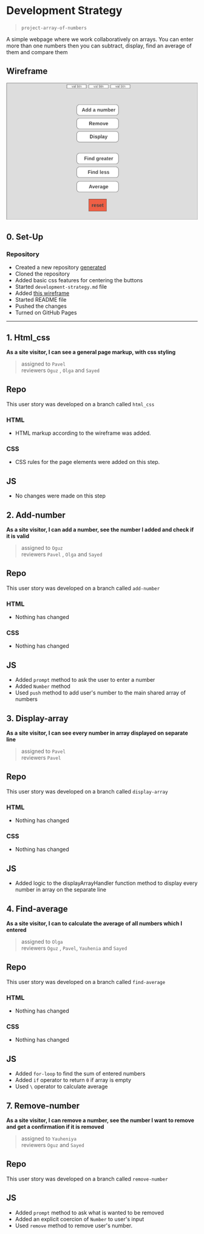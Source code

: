 # Development Strategy

> `project-array-of-numbers`

A simple webpage where we work collaboratively on arrays. You can enter more than one numbers then you can subtract, display, find an average of them and compare them

## Wireframe

![wireframe](.\Wireframe-Testing-week1.png)

## 0. Set-Up

### Repository

- Created a new repository [generated](https://github.com/HackYourFutureBelgium/array-of-numbers)
- Cloned the repository
- Added basic css features for centering the buttons
- Started `development-strategy.md` file 
- Added [this wireframe](.\Wireframe-Testing-week1.png)
- Started README file
- Pushed the changes
- Turned on GitHub Pages

---

## 1. Html_css

**As a site visitor, I can see a general page markup, with css styling**

> assigned to `Pavel`  
> reviewers `Oguz` , `Olga` and `Sayed`

## Repo

This user story was developed on a branch called `html_css`

### HTML

- HTML markup according to the wireframe was added.

### CSS

- CSS rules for the page elements were added on this step.

## JS

- No changes were made on this step 

## 2. Add-number

**As a site visitor, I can add a number, see the number I added and check if it is valid**

> assigned to `Oguz`  
> reviewers `Pavel` , `Olga` and `Sayed`

## Repo

This user story was developed on a branch called `add-number`

### HTML

- Nothing has changed

### CSS

- Nothing has changed

## JS

- Added `prompt` method to ask the user to enter a number
- Added `Number` method 
- Used `push` method to add user's number to the main shared array of numbers  

## 3. Display-array

**As a site visitor, I can see every number in array displayed on separate line**

> assigned to `Pavel`  
> reviewers `Pavel`

## Repo

This user story was developed on a branch called `display-array`

### HTML

- Nothing has changed

### CSS

- Nothing has changed

## JS

- Added logic to the displayArrayHandler function method to display every number in array on the separate line

## 4. Find-average

**As a site visitor, I can to calculate the average of all numbers which I entered**

> assigned to `Olga`  
> reviewers `Oguz` , `Pavel`, `Yauhenia` and `Sayed`

## Repo

This user story was developed on a branch called `find-average`

### HTML

- Nothing has changed

### CSS

- Nothing has changed

## JS

- Added `for-loop` to find the sum of entered numbers
- Added `if` operator to return `0` if array is empty
- Used `\` operator to calculate average  

## 7. Remove-number

**As a site visitor, I can remove a number, see the number I want to remove and get a confirmation if it is removed**

> assigned to `Yauheniya`  
> reviewers `Oguz` and `Sayed`

## Repo

This user story was developed on a branch called `remove-number`

## JS

- Added `prompt` method to ask what is wanted to be removed
- Added an explicit coercion of `Number` to user's input
- Used `remove` method to remove user's number. 
